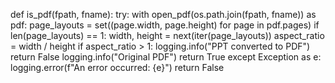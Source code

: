 def is_pdf(fpath, fname):
    try:
        with open_pdf(os.path.join(fpath, fname)) as pdf:
            page_layouts = set((page.width, page.height) for page in pdf.pages)
            if len(page_layouts) == 1:
                width, height = next(iter(page_layouts))
                aspect_ratio = width / height
                if aspect_ratio > 1:
                    logging.info("PPT converted to PDF")
                    return False
        logging.info("Original PDF")
        return True
    except Exception as e:
        logging.error(f"An error occurred: {e}")
        return False
